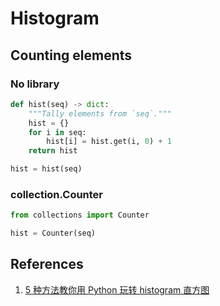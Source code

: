 # Histogram

## Counting elements

### No library

```python
def hist(seq) -> dict:
    """Tally elements from `seq`."""
    hist = {}
    for i in seq:
        hist[i] = hist.get(i, 0) + 1
    return hist

hist = hist(seq)
```

### collection.Counter

```python
from collections import Counter

hist = Counter(seq)
```

## References

1. [5 种方法教你用 Python 玩转 histogram 直方图](https://blog.csdn.net/weixin_33858485/article/details/87989778)


